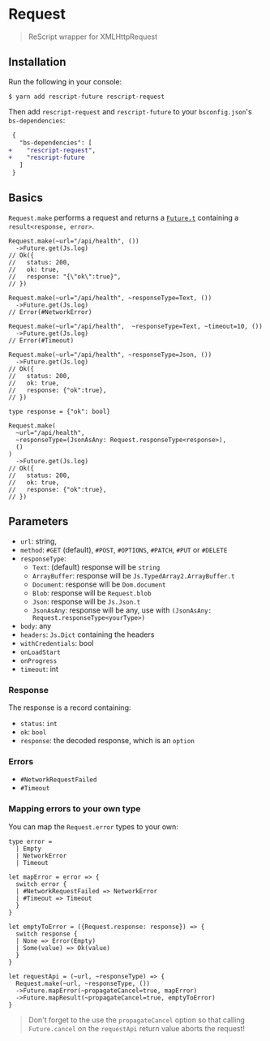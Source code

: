 # Request

> ReScript wrapper for XMLHttpRequest

## Installation

Run the following in your console:

```console
$ yarn add rescript-future rescript-request
```

Then add `rescript-request` and `rescript-future` to your `bsconfig.json`'s `bs-dependencies`:

```diff
 {
   "bs-dependencies": [
+    "rescript-request",
+    "rescript-future
   ]
 }
```

## Basics

`Request.make` performs a request and returns a [`Future.t`](https://github.com/bloodyowl/rescript-future) containing a `result<response, error>`.

```reason
Request.make(~url="/api/health", ())
  ->Future.get(Js.log)
// Ok({
//   status: 200,
//   ok: true,
//   response: "{\"ok\":true}",
// })

Request.make(~url="/api/health", ~responseType=Text, ())
  ->Future.get(Js.log)
// Error(#NetworkError)

Request.make(~url="/api/health",  ~responseType=Text, ~timeout=10, ())
  ->Future.get(Js.log)
// Error(#Timeout)

Request.make(~url="/api/health", ~responseType=Json, ())
  ->Future.get(Js.log)
// Ok({
//   status: 200,
//   ok: true,
//   response: {"ok":true},
// })

type response = {"ok": bool}

Request.make(
  ~url="/api/health",
  ~responseType=(JsonAsAny: Request.responseType<response>),
  ()
)
  ->Future.get(Js.log)
// Ok({
//   status: 200,
//   ok: true,
//   response: {"ok":true},
// })
```

## Parameters

- `url`: string,
- `method`: `#GET` (default), `#POST`, `#OPTIONS`, `#PATCH`, `#PUT` or `#DELETE`
- `responseType`:
  - `Text`: (default) response will be `string`
  - `ArrayBuffer`: response will be `Js.TypedArray2.ArrayBuffer.t`
  - `Document`: response will be `Dom.document`
  - `Blob`: response will be `Request.blob`
  - `Json`: response will be `Js.Json.t`
  - `JsonAsAny`: response will be any, use with `(JsonAsAny: Request.responseType<yourType>)`
- `body`: any
- `headers`: `Js.Dict` containing the headers
- `withCredentials`: bool
- `onLoadStart`
- `onProgress`
- `timeout`: int

### Response

The response is a record containing:

- `status`: `int`
- `ok`: `bool`
- `response`: the decoded response, which is an `option`

### Errors

- `#NetworkRequestFailed`
- `#Timeout`

### Mapping errors to your own type

You can map the `Request.error` types to your own:

```reason
type error =
  | Empty
  | NetworkError
  | Timeout

let mapError = error => {
  switch error {
  | #NetworkRequestFailed => NetworkError
  | #Timeout => Timeout
  }
}

let emptyToError = ({Request.response: response}) => {
  switch response {
  | None => Error(Empty)
  | Some(value) => Ok(value)
  }
}

let requestApi = (~url, ~responseType) => {
  Request.make(~url, ~responseType, ())
  ->Future.mapError(~propagateCancel=true, mapError)
  ->Future.mapResult(~propagateCancel=true, emptyToError)
}
```

> Don't forget to the use the `propagateCancel` option so that calling `Future.cancel` on the `requestApi` return value aborts the request!
